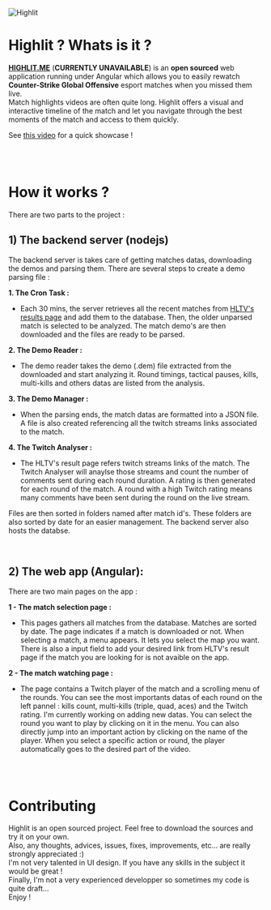 ![Highlit](https://i.imgur.com/JUwk1w8.png)

# Highlit ? Whats is it ?

**[HIGHLIT.ME](https://highlit.me)** (**CURRENTLY UNAVAILABLE**) is an **open sourced** web application running under Angular which allows you to easily rewatch **Counter-Strike Global Offensive** esport matches when you missed them live. <br>
Match highlights videos are often quite long. Highlit offers a visual and interactive timeline of the match and let you navigate through the best moments of the match and access to them quickly.

See [this video](https://www.youtube.com/watch?v=JRLpymSlAX4) for a quick showcase !

<br><br>
# How it works ?

There are two parts to the project :


## 1) The backend server (nodejs)

The backend server is takes care of getting matches datas, downloading the demos and parsing them. There are several steps to create a demo parsing file :


**1. The Cron Task :**<br>
* Each 30 mins, the server retrieves all the recent matches from [HLTV's results page](https://www.hltv.org/results) and add them to the database.
Then, the older unparsed match is selected to be analyzed. The match demo's are then downloaded and the files are ready to be parsed.

**2. The Demo Reader :**<br>
* The demo reader takes the demo (.dem) file extracted from the downloaded and start analyzing it.
Round timings, tactical pauses, kills, multi-kills and others datas are listed from the analysis.

**3. The Demo Manager :**<br>
* When the parsing ends, the match datas are formatted into a JSON file.
A file is also created referencing all the twitch streams links associated to the match.

**4. The Twitch Analyser :**<br>
* The HLTV's result page refers twitch streams links of the match. The Twitch Analyser will anaylse those streams and count the number of comments sent during each round duration.
A rating is then generated for each round of the match. A round with a high Twitch rating means many comments have been sent during the round on the live stream.

Files are then sorted in folders named after match id's. These folders are also sorted by date for an easier management.
The backend server also hosts the databse.

<br>

## 2) The web app (Angular):

There are two main pages on the app :


**1 - The match selection page :**<br>
* This pages gathers all matches from the database. Matches are sorted by date.
The page indicates if a match is downloaded or not.
When selecting a match, a menu appears. It lets you select the map you want.
There is also a input field to add your desired link from HLTV's result page if the match you are looking for is not avaible on the app.

**2 - The match watching page :**<br>
* The page contains a Twitch player of the match and a scrolling menu of the rounds.
You can see the most importants datas of each round on the left pannel : kills count, multi-kills (triple, quad, aces) and the Twitch rating. I'm currently working on adding new datas.
You can select the round you want to play by clicking on it in the menu.
You can also directly jump into an important action by clicking on the name of the player.
When you select a specific action or round, the player automatically goes to the desired part of the video.


<br><br>
# Contributing

Highlit is an open sourced project. Feel free to download the sources and try it on your own.<br>
Also, any thoughts, advices, issues, fixes, improvements, etc... are really strongly appreciated :)<br>
I'm not very talented in UI design. If you have any skills in the subject it would be great !<br>
Finally, I'm not a very experienced developper so sometimes my code is quite draft...<br>
Enjoy !








